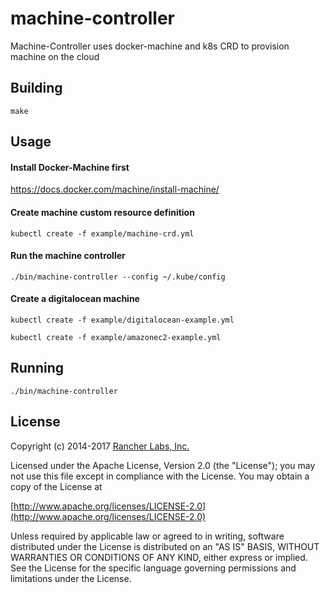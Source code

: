 machine-controller
========

Machine-Controller uses docker-machine and k8s CRD to provision machine on the cloud

## Building

`make`

## Usage

#### Install Docker-Machine first

https://docs.docker.com/machine/install-machine/

#### Create machine custom resource definition

`kubectl create -f example/machine-crd.yml`

#### Run the machine controller

`./bin/machine-controller --config ~/.kube/config`

#### Create a digitalocean machine

`kubectl create -f example/digitalocean-example.yml`

`kubectl create -f example/amazonec2-example.yml`

## Running

`./bin/machine-controller`

## License
Copyright (c) 2014-2017 [Rancher Labs, Inc.](http://rancher.com)

Licensed under the Apache License, Version 2.0 (the "License");
you may not use this file except in compliance with the License.
You may obtain a copy of the License at

[http://www.apache.org/licenses/LICENSE-2.0](http://www.apache.org/licenses/LICENSE-2.0)

Unless required by applicable law or agreed to in writing, software
distributed under the License is distributed on an "AS IS" BASIS,
WITHOUT WARRANTIES OR CONDITIONS OF ANY KIND, either express or implied.
See the License for the specific language governing permissions and
limitations under the License.
